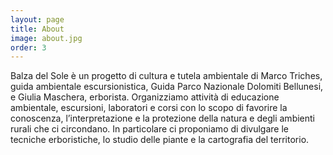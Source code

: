 ```yaml
---
layout: page
title: About
image: about.jpg
order: 3 
---
```


Balza del Sole è un progetto di cultura e tutela ambientale di Marco Triches, guida ambientale escursionistica, Guida Parco Nazionale Dolomiti Bellunesi, e Giulia Maschera, erborista. Organizziamo attività di educazione ambientale, escursioni, laboratori e corsi con lo scopo di favorire la conoscenza, l’interpretazione e la protezione della natura e degli ambienti rurali che ci circondano. In particolare ci proponiamo di divulgare le tecniche erboristiche, lo studio delle piante e la cartografia del territorio. 
